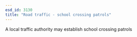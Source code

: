 ```yaml
---
esd_id: 3130
title: "Road traffic - school crossing patrols"
---
```


A local traffic authority may establish school crossing patrols

